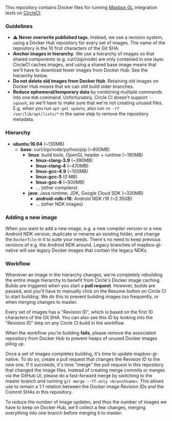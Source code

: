 This repository contains Docker files for running [Mapbox GL](https://github.com/mapbox/mapbox-gl-native) integration tests on [CircleCI](https://circleci.com/gh/mapbox/mapbox-gl-native).



### Guidelines

* ⚠️ **Never overwrite published tags.** Instead, we use a revision system, using a Docker Hub repository for every set of images. The name of the repository is the 10 first characters of the Git SHA.
* **Anchor images in hierarchy.** We use a hierarchy of images so that shared components (e.g. curl/zip/node) are only contained in one layer. CircleCI caches images, and using a shared base image means that we'll have to download fewer images from Docker Hub. See the hierarchy below.
* **Do not delete old images from Docker Hub**. Retaining old images on Docker Hub means that we can still build older branches.
* **Reduce ephemeral/temporary data** by combining multiple commands into one `RUN` command. Unfortunately, Circle CI doesn't support `--squash`, so we'll have to make sure that we're not creating unused files. E.g. when you run `apt-get update`, also run `rm -rf /var/lib/apt/lists/*` in the same step to remove the repository metadata.



### Hierarchy

* **ubuntu:16.04** (~130MB)
  * **base**:  curl/zip/node/python/pip (~800MB)
    * **linux**: build tools, OpenGL header + runtime (~190MB)
      * **linux-clang-3.9** (~390MB)
      * **linux-clang-4** (~470MB)
      * **linux-gcc-4.9** (~100MB)
      * **linux-gcc-5** (0 MB)
      * **linux-gcc-6** (~500MB)
      * ... (other compilers)
    * **java**: Java runtime, JDK, Google Cloud SDK (~330MB)
      * **android-ndk-r16**: Android NDK r16 (~2.35GB)
      * ... (other NDK images)



### Adding a new image

When you want to add a new image, e.g. a new compiler version or a new Android NDK version, duplicate or rename an existing folder, and change the `Dockerfile` in it to suite your needs. There's no need to keep previous versions of e.g. the Android NDK around. Legacy branches of mapbox-gl-native will use legacy Docker images that contain the legacy NDKs.

### Workflow

Whenever an image in the hierarchy changes, we're completely rebuilding the entire image hierarchy to benefit from Circle's Docker image caching. Builds are triggered when you start a **pull request**. However, builds are paused, and you'll have to manually click on the Resume button on Circle CI to start building. We do this to prevent building images too frequently, or when merging changes to master.

Every set of images has a "Revision ID", which is based on the first 10 characters of the Git SHA. You can also see this ID by looking into the "Revision ID" step on any Circle CI build in the workflow.

When the workflow you're building **fails**, please remove the associated repository from Docker Hub to prevent heaps of unused Docker images piling up.

Once a set of images completes building, it's time to update mapbox-gl-native. To do so, create a pull request that changes the Revision ID to the new one. If it succeeds, it's time "merge" the pull request in this repository that changed the image files. Instead of creating merge commits or merges via the GitHub UI, please do a fast-forward merge by switching to the master branch and running `git merge --ff-only <branchname>`. This allows use to remain a 1:1 relation between the Docker image Revision IDs and the Commit SHAs in this repository.

To reduce the number of image updates, and thus the number of images we have to keep on Docker Hub, we'll collect a few changes, merging everything into one branch before merging it to master.
